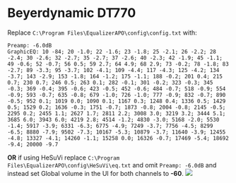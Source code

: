 # Beyerdynamic DT770
Replace `C:\Program Files\EqualizerAPO\config\config.txt` with:
```
Preamp: -6.0dB
GraphicEQ: 10 -84; 20 -1.0; 22 -1.6; 23 -1.8; 25 -2.1; 26 -2.2; 28 -2.4; 30 -2.6; 32 -2.7; 35 -2.7; 37 -2.6; 40 -2.3; 42 -1.9; 45 -1.1; 49 -0.6; 52 -0.7; 56 0.5; 59 2.7; 64 4.9; 68 2.9; 73 -0.2; 78 -1.8; 83 -2.7; 89 -3.3; 95 -3.7; 102 -4.1; 109 -4.4; 117 -4.3; 125 -4.2; 134 -3.7; 143 -2.9; 153 -1.8; 164 -1.2; 175 -1.1; 188 -0.2; 201 0.4; 215 0.7; 230 0.7; 246 0.5; 263 0.1; 282 -0.1; 301 -0.2; 323 -0.3; 345 -0.3; 369 -0.4; 395 -0.6; 423 -0.5; 452 -0.6; 484 -0.7; 518 -0.9; 554 -0.9; 593 -0.7; 635 -0.8; 679 -1.0; 726 -1.0; 777 -0.9; 832 -0.7; 890 -0.5; 952 0.1; 1019 0.0; 1090 0.1; 1167 0.3; 1248 0.4; 1336 0.5; 1429 0.5; 1529 0.2; 1636 -0.3; 1751 -0.7; 1873 -0.8; 2004 -0.8; 2145 -0.5; 2295 0.2; 2455 1.1; 2627 1.7; 2811 2.2; 3008 3.0; 3219 3.2; 3444 5.1; 3685 6.0; 3943 6.0; 4219 2.8; 4514 -1.2; 4830 -3.0; 5168 -2.0; 5530 -1.4; 5917 -3.9; 6331 -6.3; 6775 -4.9; 7249 -3.7; 7756 -4.5; 8299 -6.5; 8880 -7.9; 9502 -7.3; 10167 -5.3; 10879 -3.7; 11640 -3.9; 12455 -4.8; 13327 -4.1; 14260 -1.1; 15258 0.0; 16326 -0.7; 17469 -5.4; 18692 -9.4; 20000 -9.7
```
**OR** if using HeSuVi replace `C:\Program Files\EqualizerAPO\config\HeSuVi\eq.txt` and omit `Preamp: -6.0dB` and instead set Global volume in the UI for both channels to **-60**.
![](https://raw.githubusercontent.com/jaakkopasanen/AutoEq/master/results/SBAF-Serious/headphoncecom/onear/Beyerdynamic%20DT770/Beyerdynamic%20DT770.png)